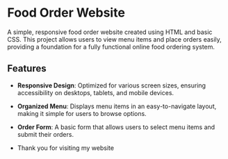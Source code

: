 # Food Order Website

A simple, responsive food order website created using HTML and basic CSS. This project allows users to view menu items and place orders easily, providing a foundation for a fully functional online food ordering system.

## Features

- **Responsive Design**: Optimized for various screen sizes, ensuring accessibility on desktops, tablets, and mobile devices.
- **Organized Menu**: Displays menu items in an easy-to-navigate layout, making it simple for users to browse options.
- **Order Form**: A basic form that allows users to select menu items and submit their orders.

- Thank you for visiting my website
